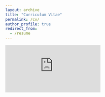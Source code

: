 ```yaml
---
layout: archive
title: "Curriculum Vitae"
permalink: /cv/
author_profile: true
redirect_from:
  - /resume
---
```


<embed src="https:/rainneuro.github.io/files/CV_Ruien_Wang.pdf" type="application/pdf" />
